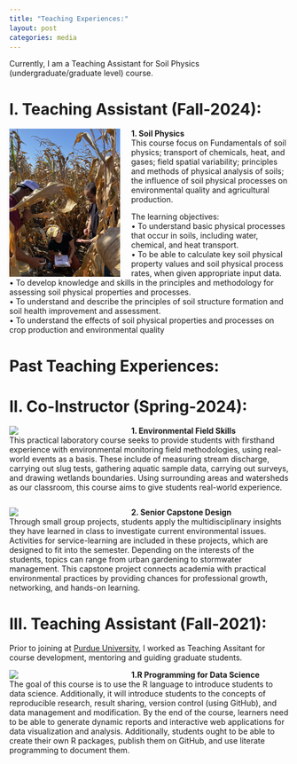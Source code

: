 ```yaml
---
title: "Teaching Experiences:"
layout: post
categories: media
---
```

Currently, I am a Teaching Assistant for Soil Physics (undergraduate/graduate level) course. 

# I. Teaching Assistant (Fall-2024):

<div>
    <img align="left" width="200" src="/File/soilphysics.jpg" style="margin-right: 20px;">
    <p><strong> 1. Soil Physics</strong><br>
This course focus on Fundamentals of soil physics; transport of chemicals, heat, and gases; field spatial
variability; principles and methods of physical analysis of soils; the influence of soil physical processes
on environmental quality and agricultural production.

The learning objectives:<br>
•  To understand basic physical processes that occur in soils, including water, chemical, and heat
transport.<br>
• To be able to calculate key soil physical property values and soil physical process rates, when
given appropriate input data.<br>
• To develop knowledge and skills in the principles and methodology for assessing soil physical
properties and processes.<br>
• To understand and describe the principles of soil structure formation and soil health
improvement and assessment.<br>
• To understand the effects of soil physical properties and processes on crop production and
environmental quality</p>
</div>

# Past Teaching Experiences:

# II. Co-Instructor (Spring-2024):
<div>
    <img align="left" width="200" src="/File/NRES338.jpg" style="margin-right: 20px;">
    <p><strong>1. Environmental Field Skills</strong><br>
  This practical laboratory course seeks to provide students with firsthand experience with environmental monitoring field methodologies, using real-world events as a basis. These include of measuring stream discharge, carrying out slug tests, gathering aquatic sample data, carrying out surveys, and drawing wetlands boundaries. Using surrounding areas and watersheds as our classroom, this course aims to give students real-world experience.</p>
</div>

<div style="clear:both;"></div>

<div>
    <img align="left" width="200" src="/File/NRES497.PNG" style="margin-right: 20px;">
    <p><strong>2. Senior Capstone Design</strong><br>
    Through small group projects, students apply the multidisciplinary insights they have learned in class to investigate current environmental issues. Activities for service-learning are included in these projects, which are designed to fit into the semester. Depending on the interests of the students, topics can range from urban gardening to stormwater management. This capstone project connects academia with practical environmental practices by providing chances for professional growth, networking, and hands-on learning.</p>
</div>


# III. Teaching Assistant (Fall-2021):
Prior to joining at <a href="https://ag.purdue.edu/department/nres/meet_the_staff/index.html">Purdue University</a>, I worked as Teaching Assitant for course development, mentoring and guiding graduate students.
<div>
    <img align="left" width="200" src="/File/R_data.png" style="margin-right: 20px;">
    <p><strong> 1.R Programming for Data Science</strong><br>
  The goal of this course is to use the R language to introduce students to data science. Additionally, it will introduce students to the concepts of reproducible research, result sharing, version control (using GitHub), and data management and modification. By the end of the course, learners need to be able to generate dynamic reports and interactive web applications for data visualization and analysis. Additionally, students ought to be able to create their own R packages, publish them on GitHub, and use literate programming to document them.</p>
</div>


